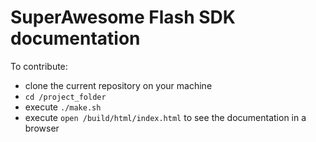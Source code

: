 # SuperAwesome Flash SDK documentation

To contribute:
* clone the current repository on your machine
* ```cd /project_folder```
* execute ```./make.sh```
* execute ```open /build/html/index.html``` to see the documentation in a browser
